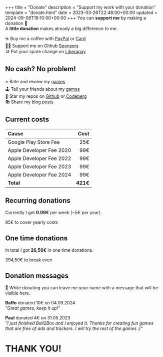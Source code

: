 +++
title = "Donate"
description = "Support my work with your donation"
template = "donate.html"
date = 2023-03-26T22:48:00+00:00
updated = 2024-09-08T19:10:00+00:00
+++
You can **support me** by making a donation 💝  
A **little donation** makes already a big difference to me.

☕ Buy me a coffee with [PayPal](https://paypal.me/simondalvai) or [Card](https://donate.stripe.com/bIYeVldg9bMl5nG5kk)  
👨‍💻 Support me on Github [Sponsors](https://github.com/sponsors/dulvui)    
🪙 Put your spare change on [Liberapay](https://liberapay.com/dulvui)  

## No cash? No problem!
⭐ Rate and review my [games](/games)  
🕹️ Tell your friends about my [games](/games)   
🌟 Star my repos on [Github](https://github.com/dulvui) or [Codeberg](https://codeberg.org/dulvui)  
📚 Share my blog [posts](/blog)  

## Current costs

| Cause                    |     Cost |
| :----------------------- | -------: |
| Google Play Store Fee    |      25€ |
| Apple Developer Fee 2020 |      99€ |
| Apple Developer Fee 2022 |      99€ |
| Apple Developer Fee 2023 |      99€ |
| Apple Developer Fee 2024 |      99€ |
| **Total**                | **421€** |

## Recurring donations
Currently I get **0.09€** per week (~5€ per year).  
<div class="progress" style="--percentage: calc(5 / 99 * 100%);"> 
    <div class="progress_text">95€ to cover yearly costs</div>
    <div class="progress_bar"></div>
</div>

## One time donations
In total I got **26,50€** in one time donations.
<div class="progress" style="--percentage: calc(26.5 / 421 * 100%);"> 
    <div class="progress_text">394,50€ to break even</div>
    <div class="progress_bar"></div>
</div>

## Donation messages
💌 While donating you can leave me your name with a message that will be visible here.

**Baffo** donated 10€ on 04.09.2024  
*"Great games, keep it up!"*  

**Paul** donated 4€ on 31.05.2023  
*"I just finished Ball2Box and I enjoyed it. Thanks for creating fun games that are free of ads and trackers. I will try the rest of the games :)"*  

# THANK YOU!
